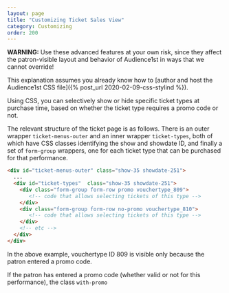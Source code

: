 ```yaml
---
layout: page
title: "Customizing Ticket Sales View"
category: Customizing
order: 200
---
```


**WARNING:** Use these advanced features at your own risk, since they
affect the patron-visible layout and behavior of Audience1st in ways
that we cannot override!

This explanation assumes you already know how to [author and host the
Audience1st CSS file]({% post_url 2020-02-09-css-stylind %}).

Using CSS, you can selectively show or hide specific ticket types at
purchase time, based on whether the ticket type requires a promo code
or not.

The relevant structure of the ticket page is as follows.  There is an
outer wrapper `ticket-menus-outer` and an inner wrapper
`ticket-types`, both of which have CSS classes identifying the show
and showdate ID,
and finally a set of `form-group` wrappers, one for each ticket type
that can be purchased for that performance.

```html
<div id="ticket-menus-outer" class="show-35 showdate-251">
  ...
  <div id="ticket-types"  class="show-35 showdate-251">
    <div class="form-group form-row promo vouchertype_809">
       <!-- code that allows selecting tickets of this type -->
    </div>
    <div class="form-group form-row no-promo vouchertype_810">
       <!-- code that allows selecting tickets of this type -->
    </div>
    <!-- etc -->
  </div>
</div>
```

In the above example, vouchertype ID 809 is visible only because the
patron entered a promo code.

If the patron has entered a promo code (whether valid or not for this
performance), the class `with-promo`

